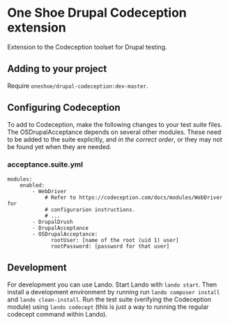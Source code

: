 # One Shoe Drupal Codeception extension
Extension to the Codeception toolset for Drupal testing.

## Adding to your project
Require `oneshoe/drupal-codeception:dev-master`.

## Configuring Codeception
To add to Codeception, make the following changes to your test suite files. The
OSDrupalAcceptance depends on several other modules. These need to be added to
the suite explicitly, and *in the correct order*, or they may not be found yet 
when they are needed.

### acceptance.suite.yml
    modules:
        enabled:
            - WebDriver
                # Refer to https://codeception.com/docs/modules/WebDriver for
                # configurarion instructions.
                # ...
            - DrupalDrush
            - DrupalAcceptance
            - OSDrupalAcceptance:
                  rootUser: [name of the root (uid 1) user]
                  rootPassword: [password for that user]

## Development
For development you can use Lando. Start Lando with `lando start`. Then 
install a development environment by running run `lando composer install` and
`lando clean-install`. Run the test suite (verifying the Codeception module)
using `lando codecept` (this is just a way to running the regular codecept 
command within Lando).
